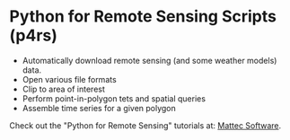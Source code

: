 # Python for Remote Sensing Scripts (p4rs)
- Automatically download remote sensing (and some weather models) data. 
- Open various file formats
- Clip to area of interest
- Perform point-in-polygon tets and spatial queries
- Assemble time series for a given polygon

Check out the "Python for Remote Sensing" tutorials at: [Mattec Software](https://www.mattecsoftware.com/remotesensing.html).

